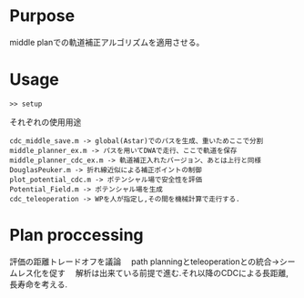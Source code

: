# Purpose
middle planでの軌道補正アルゴリズムを適用させる。
# Usage
```
>> setup
```
それぞれの使用用途　
```
cdc_middle_save.m -> global(Astar)でのパスを生成、重いためここで分割  
middle_planner_ex.m -> パスを用いてDWAで走行、ここで軌道を保存  
middle_planner_cdc_ex.m -> 軌道補正入れたバージョン、あとは上行と同様  
DouglasPeuker.m -> 折れ線近似による補正ポイントの制御  
plot_potential_cdc.m -> ポテンシャル場で安全性を評価  
Potential_Field.m -> ポテンシャル場を生成  
cdc_teleoperation -> WPを人が指定し,その間を機械計算で走行する.  
```
# Plan proccessing
評価の距離トレードオフを議論　
path planningとteleoperationとの統合->シームレス化を促す　
解析は出来ている前提で進む.それ以降のCDCによる長距離,長寿命を考える.
